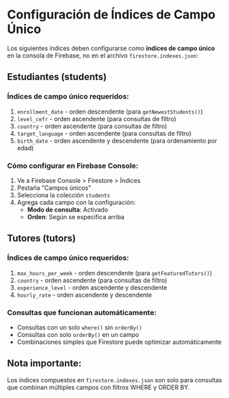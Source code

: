 # Configuración de Índices de Campo Único

Los siguientes índices deben configurarse como **índices de campo único** en la consola de Firebase, no en el archivo `firestore.indexes.json`:

## Estudiantes (students)

### Índices de campo único requeridos:
1. `enrollment_date` - orden descendente (para `getNewestStudents()`)
2. `level_cefr` - orden ascendente (para consultas de filtro)
3. `country` - orden ascendente (para consultas de filtro)  
4. `target_language` - orden ascendente (para consultas de filtro)
5. `birth_date` - orden ascendente y descendente (para ordenamiento por edad)

### Cómo configurar en Firebase Console:
1. Ve a Firebase Console > Firestore > Índices
2. Pestaña "Campos únicos"
3. Selecciona la colección `students`
4. Agrega cada campo con la configuración:
   - **Modo de consulta**: Activado
   - **Orden**: Según se especifica arriba

## Tutores (tutors)

### Índices de campo único requeridos:
1. `max_hours_per_week` - orden descendente (para `getFeaturedTutors()`)
2. `country` - orden ascendente (para consultas de filtro)
3. `experience_level` - orden ascendente y descendente
4. `hourly_rate` - orden ascendente y descendente

### Consultas que funcionan automáticamente:
- Consultas con un solo `where()` sin `orderBy()`
- Consultas con solo `orderBy()` en un campo
- Combinaciones simples que Firestore puede optimizar automáticamente

## Nota importante:
Los índices compuestos en `firestore.indexes.json` son solo para consultas que combinan múltiples campos con filtros WHERE y ORDER BY.

